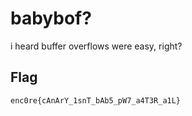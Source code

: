 # babybof?

i heard buffer overflows were easy, right?</br> 

## Flag 

```
enc0re{cAnArY_1snT_bAb5_pW7_a4T3R_a1L}

```
